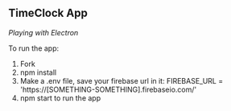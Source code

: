 ## TimeClock App
_Playing with Electron_

To run the app:
1. Fork
2. npm install
3. Make a .env file, save your firebase url in it: FIREBASE_URL = 'https://[SOMETHING-SOMETHING].firebaseio.com/'
4. npm start to run the app
